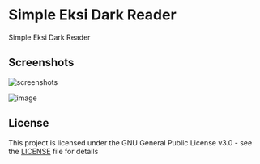 # Simple Eksi Dark Reader

Simple Eksi Dark Reader
 
## Screenshots

![screenshots](https://raw.githubusercontent.com/gurkanakdeniz/csimple-eksi-dark-reader/master/screen/screen.png  "screenshots")

![image](screenshots.png)  
## License

This project is licensed under the GNU General Public License v3.0 - see the [LICENSE](LICENSE) file for details
